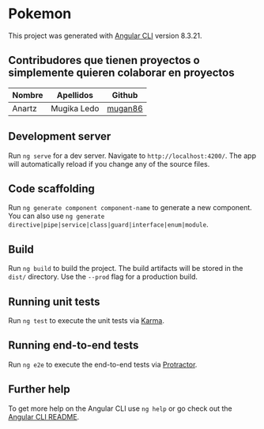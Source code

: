 # Pokemon

This project was generated with [Angular CLI](https://github.com/angular/angular-cli) version 8.3.21.

## Contribudores que tienen proyectos o simplemente quieren colaborar en proyectos

| Nombre   | Apellidos              | Github                                                  |
| -------- | ---------------------- | ------------------------------------------------------- |
| Anartz   | Mugika Ledo            | [mugan86](https://github.com/mugan86)

## Development server

Run `ng serve` for a dev server. Navigate to `http://localhost:4200/`. The app will automatically reload if you change any of the source files.

## Code scaffolding

Run `ng generate component component-name` to generate a new component. You can also use `ng generate directive|pipe|service|class|guard|interface|enum|module`.

## Build

Run `ng build` to build the project. The build artifacts will be stored in the `dist/` directory. Use the `--prod` flag for a production build.

## Running unit tests

Run `ng test` to execute the unit tests via [Karma](https://karma-runner.github.io).

## Running end-to-end tests

Run `ng e2e` to execute the end-to-end tests via [Protractor](http://www.protractortest.org/).

## Further help

To get more help on the Angular CLI use `ng help` or go check out the [Angular CLI README](https://github.com/angular/angular-cli/blob/master/README.md).
